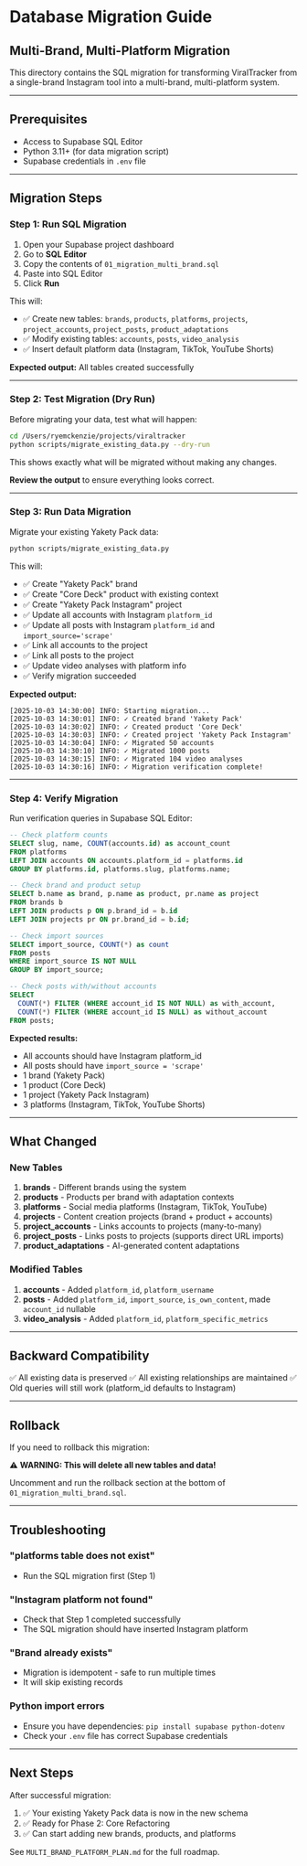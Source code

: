 # Database Migration Guide

## Multi-Brand, Multi-Platform Migration

This directory contains the SQL migration for transforming ViralTracker from a single-brand Instagram tool into a multi-brand, multi-platform system.

---

## Prerequisites

- Access to Supabase SQL Editor
- Python 3.11+ (for data migration script)
- Supabase credentials in `.env` file

---

## Migration Steps

### Step 1: Run SQL Migration

1. Open your Supabase project dashboard
2. Go to **SQL Editor**
3. Copy the contents of `01_migration_multi_brand.sql`
4. Paste into SQL Editor
5. Click **Run**

This will:
- ✅ Create new tables: `brands`, `products`, `platforms`, `projects`, `project_accounts`, `project_posts`, `product_adaptations`
- ✅ Modify existing tables: `accounts`, `posts`, `video_analysis`
- ✅ Insert default platform data (Instagram, TikTok, YouTube Shorts)

**Expected output:** All tables created successfully

---

### Step 2: Test Migration (Dry Run)

Before migrating your data, test what will happen:

```bash
cd /Users/ryemckenzie/projects/viraltracker
python scripts/migrate_existing_data.py --dry-run
```

This shows exactly what will be migrated without making any changes.

**Review the output** to ensure everything looks correct.

---

### Step 3: Run Data Migration

Migrate your existing Yakety Pack data:

```bash
python scripts/migrate_existing_data.py
```

This will:
- ✅ Create "Yakety Pack" brand
- ✅ Create "Core Deck" product with existing context
- ✅ Create "Yakety Pack Instagram" project
- ✅ Update all accounts with Instagram `platform_id`
- ✅ Update all posts with Instagram `platform_id` and `import_source='scrape'`
- ✅ Link all accounts to the project
- ✅ Link all posts to the project
- ✅ Update video analyses with platform info
- ✅ Verify migration succeeded

**Expected output:**
```
[2025-10-03 14:30:00] INFO: Starting migration...
[2025-10-03 14:30:01] INFO: ✓ Created brand 'Yakety Pack'
[2025-10-03 14:30:02] INFO: ✓ Created product 'Core Deck'
[2025-10-03 14:30:03] INFO: ✓ Created project 'Yakety Pack Instagram'
[2025-10-03 14:30:04] INFO: ✓ Migrated 50 accounts
[2025-10-03 14:30:10] INFO: ✓ Migrated 1000 posts
[2025-10-03 14:30:15] INFO: ✓ Migrated 104 video analyses
[2025-10-03 14:30:16] INFO: ✓ Migration verification complete!
```

---

### Step 4: Verify Migration

Run verification queries in Supabase SQL Editor:

```sql
-- Check platform counts
SELECT slug, name, COUNT(accounts.id) as account_count
FROM platforms
LEFT JOIN accounts ON accounts.platform_id = platforms.id
GROUP BY platforms.id, platforms.slug, platforms.name;

-- Check brand and product setup
SELECT b.name as brand, p.name as product, pr.name as project
FROM brands b
LEFT JOIN products p ON p.brand_id = b.id
LEFT JOIN projects pr ON pr.brand_id = b.id;

-- Check import sources
SELECT import_source, COUNT(*) as count
FROM posts
WHERE import_source IS NOT NULL
GROUP BY import_source;

-- Check posts with/without accounts
SELECT
  COUNT(*) FILTER (WHERE account_id IS NOT NULL) as with_account,
  COUNT(*) FILTER (WHERE account_id IS NULL) as without_account
FROM posts;
```

**Expected results:**
- All accounts should have Instagram platform_id
- All posts should have `import_source = 'scrape'`
- 1 brand (Yakety Pack)
- 1 product (Core Deck)
- 1 project (Yakety Pack Instagram)
- 3 platforms (Instagram, TikTok, YouTube Shorts)

---

## What Changed

### New Tables

1. **brands** - Different brands using the system
2. **products** - Products per brand with adaptation contexts
3. **platforms** - Social media platforms (Instagram, TikTok, YouTube)
4. **projects** - Content creation projects (brand + product + accounts)
5. **project_accounts** - Links accounts to projects (many-to-many)
6. **project_posts** - Links posts to projects (supports direct URL imports)
7. **product_adaptations** - AI-generated content adaptations

### Modified Tables

1. **accounts** - Added `platform_id`, `platform_username`
2. **posts** - Added `platform_id`, `import_source`, `is_own_content`, made `account_id` nullable
3. **video_analysis** - Added `platform_id`, `platform_specific_metrics`

---

## Backward Compatibility

✅ All existing data is preserved
✅ All existing relationships are maintained
✅ Old queries will still work (platform_id defaults to Instagram)

---

## Rollback

If you need to rollback this migration:

⚠️ **WARNING: This will delete all new tables and data!**

Uncomment and run the rollback section at the bottom of `01_migration_multi_brand.sql`.

---

## Troubleshooting

### "platforms table does not exist"
- Run the SQL migration first (Step 1)

### "Instagram platform not found"
- Check that Step 1 completed successfully
- The SQL migration should have inserted Instagram platform

### "Brand already exists"
- Migration is idempotent - safe to run multiple times
- It will skip existing records

### Python import errors
- Ensure you have dependencies: `pip install supabase python-dotenv`
- Check your `.env` file has correct Supabase credentials

---

## Next Steps

After successful migration:

1. ✅ Your existing Yakety Pack data is now in the new schema
2. ✅ Ready for Phase 2: Core Refactoring
3. ✅ Can start adding new brands, products, and platforms

See `MULTI_BRAND_PLATFORM_PLAN.md` for the full roadmap.
